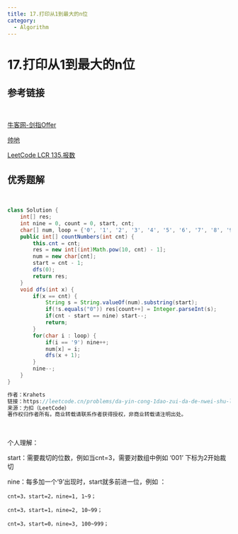 ```yaml
---
title: 17.打印从1到最大的n位
category:
  - Algorithm
---
```




# 17.打印从1到最大的n位

## 参考链接

<br/>

[牛客网-剑指Offer](https://www.nowcoder.com/exam/oj/ta?page=1&tpId=13&type=265)

[帅地](https://www.playoffer.cn/528.html)

[LeetCode LCR 135.报数](https://leetcode.cn/problems/da-yin-cong-1dao-zui-da-de-nwei-shu-lcof/description/)



## 优秀题解

<br>

```java
class Solution {
    int[] res;
    int nine = 0, count = 0, start, cnt;
    char[] num, loop = {'0', '1', '2', '3', '4', '5', '6', '7', '8', '9'};
    public int[] countNumbers(int cnt) {
        this.cnt = cnt;
        res = new int[(int)Math.pow(10, cnt) - 1];
        num = new char[cnt];
        start = cnt - 1;
        dfs(0);
        return res;
    }
    void dfs(int x) {
        if(x == cnt) {
            String s = String.valueOf(num).substring(start);
            if(!s.equals("0")) res[count++] = Integer.parseInt(s);
            if(cnt - start == nine) start--;
            return;
        }
        for(char i : loop) {
            if(i == '9') nine++;
            num[x] = i;
            dfs(x + 1);
        }
        nine--;
    }
}

作者：Krahets
链接：https://leetcode.cn/problems/da-yin-cong-1dao-zui-da-de-nwei-shu-lcof/solutions/278565/mian-shi-ti-17-da-yin-cong-1-dao-zui-da-de-n-wei-2/
来源：力扣（LeetCode）
著作权归作者所有。商业转载请联系作者获得授权，非商业转载请注明出处。
```

<br>

个人理解：

start：需要裁切的位数，例如当cnt=3，需要对数组中例如 ‘001’ 下标为2开始裁切

nine：每多加一个‘9’出现时，start就多前进一位，例如 ：

```
cnt=3，start=2，nine=1, 1~9；

cnt=3，start=1，nine=2, 10~99；

cnt=3，start=0，nine=3, 100~999；
```

